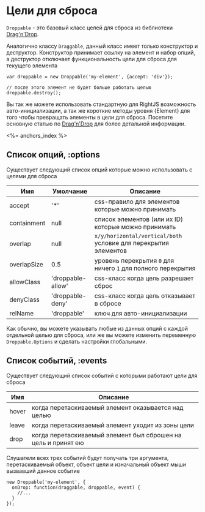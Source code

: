 # Цели для сброса

`Droppable` - это базовый класс целей для сброса из библиотеки [Drag'n'Drop](/plugins/drag-and-drop).

Аналогично классу `Draggable`, данный класс имеет только конструктор и деструктор.
Конструктор принимает ссылку на элемент и набор опций, а деструктор отключает 
функциональность цели для сброса для текущего элемента

    var droppable = new Droppable('my-element', {accept: 'div'});

    // после этого элемент не будет больше работать целью
    droppable.destroy();

Вы так же можете использовать стандартную для RightJS возможность авто-инициализации, а
так же короткие методы уровня {Element} для того чтобы превращать элементы в цели для сброса.
Посетите основную статью по [Drag'n'Drop](/plugins/drag-and-drop) для более детальной информации.

<%= anchors_index %>


## Список опций, :options

Существует следующий список опций которые можно использовать с целями для сброса

Имя         | Умолчание         | Описание
------------|-------------------|----------------------------------------------------------------------
accept      | '\*'              | css-правило для элементов которые можно принимать
containment | null              | список элементов (или их ID) которые можно принимать
overlap     | null              | `x/y/horizontal/vertical/both` условие для перекрытия элементов
overlapSize | 0.5               | уровень перекрытия `0` для ничего `1` для полного перекрытия
allowClass  | 'droppable-allow' | css-класс когда цель разрешает сброс
denyClass   | 'droppable-deny'  | css-класс когда цель отказывает в сбросе
relName     | 'droppable'       | ключ для авто-инициализации

Как обычно, вы можете указывать любые из данных опций с каждой отдельной целью для сброса, или
же вы можете изменить переменную `Droppable.Options` и сделать настройки глобальными.


## Список событий, :events

Существует следующий список событий с которыми работают цели для сброса

Имя   | Описание
------|-----------------------------------------------------------------
hover | когда перетаскиваемый элемент оказывается над целью
leave | когда перетаскиваемый элемент уходит из зоны цели
drop  | когда перетаскиваемый элемент был сброшен на цель и принят ею

Слушатели всех трех событий будут получать три аргумента, перетаскиваемый объект, объект цели
и изначальный объект мыши вызвавший данное событие

    new Droppable('my-element', {
      onDrop: function(draggable, droppable, event) {
        //...
      }
    });
